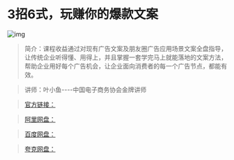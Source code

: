 # 3招6式，玩赚你的爆款文案

![img]()

> 简介：课程收益通过对现有广告文案及朋友圈广告应用场景文案全盘指导，让传统企业听得懂、用得上，并且掌握一套学完马上就能落地的文案方法，帮助企业用好每个广告机会，让企业面向消费者的每一个广告节点，都能有效。

> 讲师：叶小鱼----中国电子商务协会金牌讲师

> [官方链接：]()

> [阿里网盘：]()

> [百度网盘：]()

> [夸克网盘：]()
